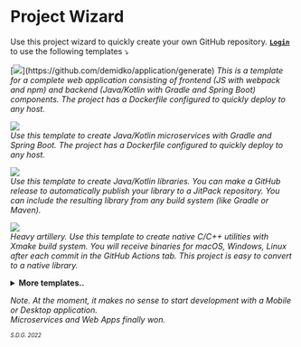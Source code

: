 # Project Wizard

Use this project wizard to quickly create your own GitHub repository. [**`Login`**](https://github.com/login) to use the following templates ⤵

[![](https://img.shields.io/badge/application%20(java/kotlin,%20js)-darkblue?style=for-the-badge&logo=pwa)](https://github.com/demidko/application/generate)  
_This is a template for a complete web application consisting of frontend (JS with webpack and npm) and backend (Java/Kotlin with Gradle and Spring Boot) components. The project has a Dockerfile configured to quickly deploy to any host._

[![](https://img.shields.io/badge/microservice%20(Java/Kotlin)-darkgreen?style=for-the-badge&logo=spring&logoColor=white)](https://github.com/demidko/microservice/generate)  
_Use this template to create Java/Kotlin microservices with Gradle and Spring Boot. The project has a Dockerfile configured to quickly deploy to any host._

[![](https://img.shields.io/badge/library%20(Java/Kotlin)-EA7100?style=for-the-badge&logo=gradle)](https://github.com/demidko/library/generate)  
_Use this template to create Java/Kotlin libraries. You can make a GitHub release to automatically publish your library to a JitPack repository. You can include the resulting library from any build system (like Gradle or Maven)._

[![](https://img.shields.io/badge/utility%20(C/C++)-black?style=for-the-badge&logo=cplusplus)](https://github.com/demidko/utility/generate)  
_Heavy artillery. Use this template to create native C/C++ utilities with Xmake build system. You will receive binaries for macOS, Windows, Linux after each commit in the GitHub Actions tab. This project is easy to convert to a native library._

<details>
<summary><b>More templates..</b></summary>
  &nbsp

  [![](https://img.shields.io/badge/graal%20utility%20(Java/Kotlin)-black?style=for-the-badge&logo=kotlin)](https://github.com/demidko/graal-utility/generate)  
  _Heavy artillery. Use this template to create native Java/Kotlin applications with Gradle build system. You will receive binaries for macOS, Linux and Windows after each commit in the GitHub Actions tab._

  [![](https://img.shields.io/badge/application%20(Kotlin,%20Gradle,%20Compose%20Multiplatform)-darkblue?style=for-the-badge&logo=kotlin)](https://github.com/JetBrains/compose-jb)  
  _Compose Multiplatform, UI framework for Kotlin that makes building beautiful user interfaces. See
  also [example for jvm](https://github.com/demidko/desktop)._

  [![](https://img.shields.io/badge/microservice%20(Java/Kotlin,%20Gradle,%20Ktor)-darkgreen?style=for-the-badge&logo=kotlin&logoColor=white)](https://github.com/demidko/service/generate)  
  _Deprecated. Java/Kotlin microservice template. You can easily turn it into a crossplatfrom web application with JS/HTML. The project has a Dockerfile configured to quickly deploy to any host._
  
  [![](https://img.shields.io/badge/telegram%20Bot%20(Kotlin,%20Gradle)-blue?style=for-the-badge&logo=telegram)](https://github.com/demidko/telegram/generate)  
  _Deprecated. A Telegram bot can easily replace a simple web application._
  
  [![](https://img.shields.io/badge/web%20application%20(Kotlin,%20KWeb,%20Gradle)-darkviolet?style=for-the-badge&logo=kotlin&logoColor=violet)](https://github.com/demidko/web/generate)  
  _Deprecated. A complete web application using Kotlin for both the backend and frontend._
  
  [![](https://img.shields.io/badge/android%20application%20(Kotlin,%20Jetpack,%20Gradle)-3DDC84?style=for-the-badge&logo=android&logoColor=whitesmoke)](https://github.com/demidko/android/generate)  
  _Deprecated. The Android ecosystem has become very complex lately and I recommend choosing a default PWA for development._
  
  [![](https://img.shields.io/badge/desktop%20application%20(Kotlin,%20Jetpack,%20Gradle)-brown?style=for-the-badge&logo=kotlin)](https://github.com/demidko/desktop/generate)  
  _Deprecated. See actual templates in the [JetBrains/compose-jb](https://github.com/JetBrains/compose-jb) repository_

  [![](https://img.shields.io/badge/utility%20(C++,%20Conan,%20CMake)-003E54?style=for-the-badge&logo=cmake)](https://github.com/demidko/cmake-utility/generate)  
  _Deprecated. I recommend using xmake._ 
  
  [![](https://img.shields.io/badge/library%20(C++,%20Conan,%20CMake)-003E54?style=for-the-badge&logo=cmake)](https://github.com/demidko/native-library/generate)  
  _Deprecated. I recommend using xmake._  
  
  [![](https://img.shields.io/badge/utility%20(C++,%20VCPKG,%20CMake)-gray?style=for-the-badge&logo=microsoft)](https://github.com/demidko/vcpkg-utility/generate)  
  _Deprecated. I recommend using xmake._ 
</details>

_Note. At the moment, it makes no sense to start development with a Mobile or Desktop application.  
 Microservices and Web Apps finally won._

<sub><sup>_S.D.G. 2022_</sup></sub>
